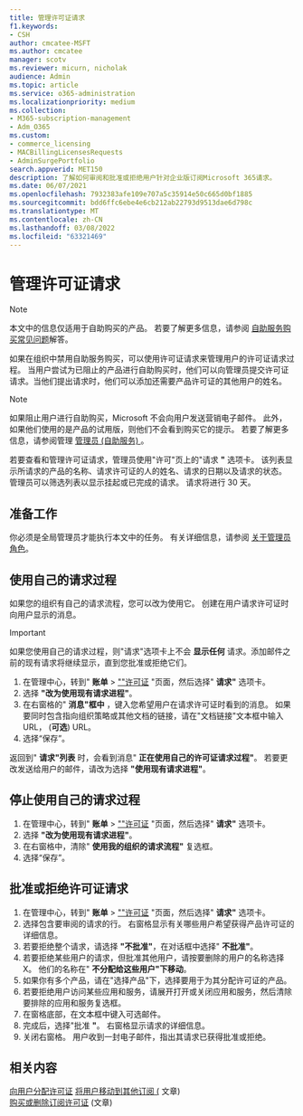 ```yaml
---
title: 管理许可证请求
f1.keywords:
- CSH
author: cmcatee-MSFT
ms.author: cmcatee
manager: scotv
ms.reviewer: micurn, nicholak
audience: Admin
ms.topic: article
ms.service: o365-administration
ms.localizationpriority: medium
ms.collection:
- M365-subscription-management
- Adm_O365
ms.custom:
- commerce_licensing
- MACBillingLicensesRequests
- AdminSurgePortfolio
search.appverid: MET150
description: 了解如何审阅和批准或拒绝用户针对企业版订阅Microsoft 365请求。
ms.date: 06/07/2021
ms.openlocfilehash: 7932383afe109e707a5c35914e50c665d0bf1885
ms.sourcegitcommit: bdd6ffc6ebe4e6cb212ab22793d9513dae6d798c
ms.translationtype: MT
ms.contentlocale: zh-CN
ms.lasthandoff: 03/08/2022
ms.locfileid: "63321469"
---
```

# <a name="manage-license-requests"></a>管理许可证请求

> [!NOTE]
> 本文中的信息仅适用于自助购买的产品。 若要了解更多信息，请参阅 [自助服务购买常见问题](../subscriptions/self-service-purchase-faq.yml)解答。

如果在组织中禁用自助服务购买，可以使用许可证请求来管理用户的许可证请求过程。 当用户尝试为已阻止的产品进行自助购买时，他们可以向管理员提交许可证请求。当他们提出请求时，他们可以添加还需要产品许可证的其他用户的姓名。

> [!NOTE]
> 如果阻止用户进行自助购买，Microsoft 不会向用户发送营销电子邮件。 此外，如果他们使用的是产品的试用版，则他们不会看到购买它的提示。 若要了解更多信息，请参阅管理 [管理员 (自助服务) ](../subscriptions/manage-self-service-purchases-admins.md)。

若要查看和管理许可证请求，管理员使用"许可"页上的"请求 **"** 选项卡。 该列表显示所请求的产品的名称、请求许可证的人的姓名、请求的日期以及请求的状态。 管理员可以筛选列表以显示挂起或已完成的请求。 请求将进行 30 天。

## <a name="before-you-begin"></a>准备工作

你必须是全局管理员才能执行本文中的任务。 有关详细信息，请参阅 [关于管理员角色](../../admin/add-users/about-admin-roles.md)。

## <a name="use-your-own-request-process"></a>使用自己的请求过程

如果您的组织有自己的请求流程，您可以改为使用它。 创建在用户请求许可证时向用户显示的消息。

> [!IMPORTANT]
> 如果您使用自己的请求过程，则"请求"选项卡上不会 **显示任何** 请求。添加邮件之前的现有请求将继续显示，直到您批准或拒绝它们。

1. 在管理中心，转到" **账单** > <a href="https://go.microsoft.com/fwlink/p/?linkid=842264" target="_blank">""许可证</a> "页面，然后选择" **请求"** 选项卡。
2. 选择 **"改为使用现有请求进程"**。
3. 在右窗格的" **消息"框中** ，键入您希望用户在请求许可证时看到的消息。 如果要同时包含指向组织策略或其他文档的链接，请在"文档链接"文本框中输入 URL， (**可选**) URL。
4. 选择“保存”。

返回到" **请求"列表** 时，会看到消息" **正在使用自己的许可证请求过程"**。 若要更改发送给用户的邮件，请改为选择 **"使用现有请求进程"**。

## <a name="stop-using-your-own-request-process"></a>停止使用自己的请求过程

1. 在管理中心，转到" **账单** > <a href="https://go.microsoft.com/fwlink/p/?linkid=842264" target="_blank">""许可证</a> "页面，然后选择" **请求"** 选项卡。
2. 选择 **"改为使用现有请求进程"**。
3. 在右窗格中，清除" **使用我的组织的请求流程"** 复选框。
4. 选择“保存”。

## <a name="approve-or-deny-a-license-request"></a>批准或拒绝许可证请求

1. 在管理中心，转到" **账单** > <a href="https://go.microsoft.com/fwlink/p/?linkid=842264" target="_blank">""许可证</a> "页面，然后选择" **请求"** 选项卡。
2. 选择包含要审阅的请求的行。 右窗格显示有关哪些用户希望获得产品许可证的详细信息。
3. 若要拒绝整个请求，请选择 **"不批准"**，在对话框中选择" **不批准"**。
4. 若要拒绝某些用户的请求，但批准其他用户，请按要删除的用户的名称选择 X。 他们的名称在" **不分配给这些用户"下移动**。
5. 如果你有多个产品，请在"选择产品"下，选择要用于为其分配许可证的产品。
6. 若要拒绝用户访问某些应用和服务，请展开打开或关闭应用和服务，然后清除要排除的应用和服务复选框。
7. 在窗格底部，在文本框中键入可选邮件。
8. 完成后，选择"批准 **"**。 右窗格显示请求的详细信息。
9. 关闭右窗格。
    用户收到一封电子邮件，指出其请求已获得批准或拒绝。

## <a name="related-content"></a>相关内容

[向用户分配许可证](../../admin/manage/assign-licenses-to-users.md)
[将用户移动到其他订阅 (](../subscriptions/move-users-different-subscription.md) 文章) \
[购买或删除订阅许可证](buy-licenses.md) (文章) 
